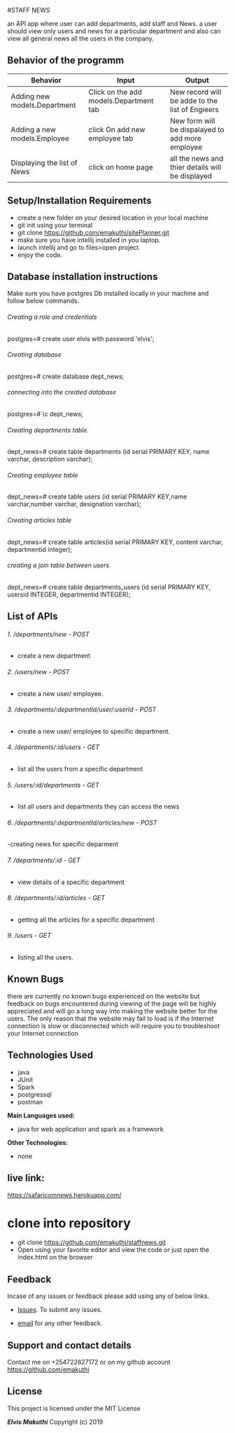 #STAFF NEWS

 an API app where user can add  departments, add staff and News. a user should view only users and news for a particular department and also can view all general news all the users in the company.
## Behavior of the programm

 | Behavior                                       |  Input | Output    |
 | ---------------------------------------------- | ------ | --------- |
 |Adding new models.Department|  Click on the add models.Department tab   |  New record will be adde to the list of Engieers|
 |Adding a new models.Employee| click On add new employee tab  |  New form will be dispalayed to add more employee |
 |Displaying the list of News| click on home page |  all the news and thier details will be displayed|
 
## Setup/Installation Requirements

* create a new folder on your desired location in your local machine
* git init using your terminal
* git clone https://github.com/emakuthi/sitePlanner.git
* make sure you have intellij installed in you laptop.
* launch intellij and go to files>open project.
* enjoy the code.
## Database installation instructions
Make sure you have postgres Db installed locally in your machine and follow below commands.

###### Creating a role and credentials

postgres=# create user elvis with password 'elvis';


###### Creating database
postgres=# create database dept_news;


###### connecting into the created database
postgres=# \c dept_news;

###### Creating departments table.

dept_news=# create table departments (id serial PRIMARY KEY, name varchar, description varchar);

###### Creating employee table

dept_news=# create table users (id serial PRIMARY KEY,name varchar,number varchar, designation varchar);

###### Creating articles table
dept_news=# create table articles(id serial PRIMARY KEY, content varchar, departmentid integer);

###### creating a join table between users 
dept_news=# create table departments_users (id serial PRIMARY KEY, usersid INTEGER, departmentid INTEGER);


## List of APIs

###### 1. /departments/new - POST

- create a new department

###### 2. /users/new - POST

- create a new user/ employee.

###### 3. /departments/:departmentId/user/:userId - POST

- create a new user/ employee to specific department.

###### 4. /departments/:id/users - GET

- list all the users from a specific department

###### 5. /users/:id/departments - GET

- list all users and departments they can access the news

###### 6. /departments/:departmentId/articles/new - POST

-creating news for specific deparment

###### 7. /departments/:id - GET

- view details of a specific department

###### 8. /departments/:id/articles - GET

- getting all the articles for a specific department

###### 9. /users - GET

- listing all the users.


## Known Bugs

there are currently no known bugs experienced on the website but feedback on bugs encountered during viewing of the page will be highly appreciated and will go a long way into making the website better for the users. The only reason that the website may fail to load is if the Internet connection is slow or disconnected which will require you to troubleshoot your Internet connection

## Technologies Used
* java
* JUnit
* Spark
* postgressql
* postman

**Main Languages used:**

* java for web application and spark as a framework


**Other Technologies:**

* none

## live link:

<https://safaricomnews.herokuapp.com/>

# clone into repository

* git clone https://github.com/emakuthi/staffnews.git
* Open using your favorite editor and view the code or just open the index.html on the browser

## Feedback

Incase of any issues or feedback please add using any of below links.

* [Issues](https://github.com/emakuthi/staffnews/issues). To submit any issues.

* [email](emakuthi@gmail.com) for any other feedback.

## Support and contact details

 Contact me on +254722827172 or on my github account <https://github.com/emakuthi>


## License

This project is licensed under the MIT License

**_Elvis Makuthi_** Copyright (c) 2019